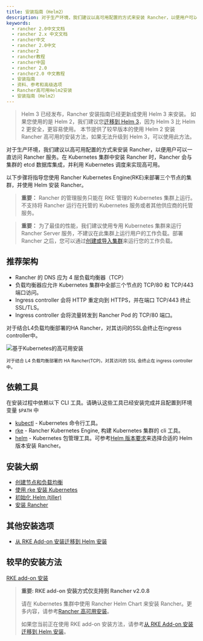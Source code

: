 ```yaml
---
title: 安装指南（Helm2）
description: 对于生产环境，我们建议以高可用配置的方式来安装 Rancher，以便用户可以一直访问 Rancher 服务。在 Kubernetes 集群中安装 Rancher 时，Rancher 会与集群的 etcd 数据库集成，并利用 Kubernetes 调度来实现高可用。以下步骤将指导您使用 Rancher Kubernetes Engine(RKE)来部署三个节点的集群，并使用 Helm 安装 Rancher。
keywords:
  - rancher 2.0中文文档
  - rancher 2.x 中文文档
  - rancher中文
  - rancher 2.0中文
  - rancher2
  - rancher教程
  - rancher中国
  - rancher 2.0
  - rancher2.0 中文教程
  - 安装指南
  - 资料、参考和高级选项
  - Rancher高可用Helm2安装
  - 安装指南（Helm2）
---
```


> Helm 3 已经发布，Rancher 安装指南已经更新成使用 Helm 3 来安装。
> 如果您使用的是 Helm 2，我们建议您[迁移到 Helm 3](https://helm.sh/blog/migrate-from-helm-v2-to-helm-v3/)，因为 Helm 3 比 Helm 2 更安全，更容易使用。
> 本节提供了较早版本的使用 Helm 2 安装 Rancher 高可用的安装方法，如果无法升级到 Helm 3，可以使用此方法。

对于生产环境，我们建议以高可用配置的方式来安装 Rancher，以便用户可以一直访问 Rancher 服务。在 Kubernetes 集群中安装 Rancher 时，Rancher 会与集群的 etcd 数据库集成，并利用 Kubernetes 调度来实现高可用。

以下步骤将指导您使用 Rancher Kubernetes Engine(RKE)来部署三个节点的集群，并使用 Helm 安装 Rancher。

> **重要：** Rancher 的管理服务只能在 RKE 管理的 Kubernetes 集群上运行。不支持将 Rancher 运行在托管的 Kubernetes 服务或者其他供应商的托管服务。

> **重要：** 为了最佳的性能，我们建议使用专用 Kubernetes 集群来运行 Rancher Server 服务，不建议在此集群上运行用户的工作负载。部署 Rancher 之后，您可以通过[创建或导入集群](/docs/cluster-provisioning/_index_)来运行您的工作负载。

## 推荐架构

- Rancher 的 DNS 应为 4 层负载均衡器（TCP）
- 负载均衡器应允许 Kubernetes 集群中全部三个节点的 TCP/80 和 TCP/443 端口访问。
- Ingress controller 会将 HTTP 重定向到 HTTPS，并在端口 TCP/443 终止 SSL/TLS。
- Ingress controller 会将流量转发到 Rancher Pod 的 TCP/80 端口。

<figcaption>对于结合L4负载均衡部署的HA Rancher，对其访问的SSL会终止在ingress controller中。</figcaption>

![基于Kubernetes的高可用安装](/img/rancher/ha/rancher2ha.svg)

<sup>对于结合 L4 负载均衡部署的 HA Rancher(TCP)，对其访问的 SSL 会终止在 ingress controller 中。</sup>

## 依赖工具

在安装过程中依赖以下 CLI 工具。请确认这些工具已经安装完成并且配置到环境变量 `$PATH` 中

- [kubectl](https://kubernetes.io/docs/tasks/tools/install-kubectl/#install-kubectl) - Kubernetes 命令行工具。
- [rke](https://rancher.com/docs/rke/latest/en/installation/) - Rancher Kubernetes Engine, 构建 Kubernetes 集群的 cli 工具。
- [helm](https://docs.helm.sh/using_helm/#installing-helm) - Kubernetes 包管理工具。可参考[Helm 版本要求](/docs/installation/options/helm-version/_index)来选择合适的 Helm 版本安装 Rancher。

## 安装大纲

- [创建节点和负载均衡](/docs/installation/options/helm2/create-nodes-lb/_index)
- [使用 rke 安装 Kubernetes](/docs/installation/options/helm2/kubernetes-rke/_index)
- [初始化 Helm (tiller)](/docs/installation/options/helm2/helm-init/_index)
- [安装 Rancher](/docs/installation/options/helm2/helm-rancher/_index)

## 其他安装选项

- [从 RKE Add-on 安装迁移到 Helm 安装](/docs/upgrades/upgrades/migrating-from-rke-add-on/_index)

## 较早的安装方法

[RKE add-on 安装](/docs/installation/options/rke-add-on/_index/)

> **重要: RKE add-on 安装方式仅支持到 Rancher v2.0.8**
>
> 请在 Kubernetes 集群中使用 Rancher Helm Chart 来安装 Rancher。更多内容，请参考[Rancher 高可用安装](/docs/installation/options/helm2/_index)。
>
> 如果您当前正在使用 RKE add-on 安装方法，请参考[从 RKE Add-on 安装迁移到 Helm 安装](/docs/upgrades/upgrades/migrating-from-rke-add-on/_index)。
